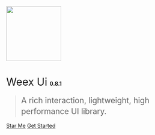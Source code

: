 <img src="https://img.alicdn.com/tfs/TB1kCs_er_I8KJjy1XaXXbsxpXa-419-495.png" width="146px">

# <span style="font-weight:400;">Weex Ui</span> <span style="font-size:14px">0.8.1</span>

> <span style="line-height:1.8rem;font-weight:400;font-size:1.3rem">A rich interaction, lightweight, high performance UI library.<span>

[Star Me](https://github.com/apache/incubator-weex-ui)
[Get Started](#weex-ui)
